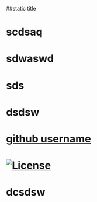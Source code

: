 
  ##static title
  # scdsaq
 
  # sdwaswd
  # sds
  # dsdsw

 # [github username](https://github.com/sdds)

  # [![License](https://img.shields.io/badge/License-Apache_2.0-blue.svg)](https://opensource.org/licenses/Apache-2.0)
  # dcsdsw


